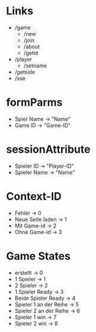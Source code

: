 # Links 
  - /game
    - /new
    - /join
    - /about
    - /getid
  - /player
    - /setname
  - /getside
  - /sse

# formParms
  - Spier Name -> "Name"
  - Game ID -> "Game-ID"

# sessionAttribute
  - Spieler ID -> "Player-ID"  
  - Spieler Name -> "Name"

# Context-ID
  - Fehler -> 0
  - Neue Seite laden -> 1
  - Mit Game-id -> 2
  - Ohne Game-id -> 3

# Game States 
  - erstellt -> 0 
  - 1 Spieler -> 1
  - 2 Spieler -> 2
  - 1 Spieler Ready -> 3
  - Beide Spieler Ready -> 4
  - Spieler 1 an der Reihe -> 5
  - Spieler 2 an der Reihe -> 6
  - Spieler 1 win -> 7
  - Spieler 2 win -> 8 